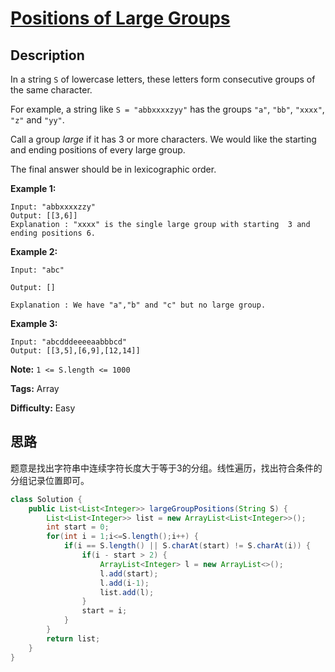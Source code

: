 # [Positions of Large Groups][title]

## Description

In a string `S` of lowercase letters, these letters form consecutive groups of
the same character.

For example, a string like `S = "abbxxxxzyy"` has the groups `"a"`, `"bb"`,
`"xxxx"`, `"z"` and `"yy"`.

Call a group _large_ if it has 3 or more characters.   We would like the
starting and ending positions of every large group.

The final answer should be in lexicographic order.

**Example 1:**

```
Input: "abbxxxxzzy"
Output: [[3,6]]
Explanation : "xxxx" is the single large group with starting  3 and ending positions 6.
```

**Example 2:**

```
Input: "abc"
Output: []
Explanation : We have "a","b" and "c" but no large group.
```

**Example 3:**

```
Input: "abcdddeeeeaabbbcd"
Output: [[3,5],[6,9],[12,14]]
```

**Note:** `1 <= S.length <= 1000`


**Tags:** Array

**Difficulty:** Easy

## 思路

题意是找出字符串中连续字符长度大于等于3的分组。线性遍历，找出符合条件的分组记录位置即可。

``` java
class Solution {
    public List<List<Integer>> largeGroupPositions(String S) {
        List<List<Integer>> list = new ArrayList<List<Integer>>();
        int start = 0;
        for(int i = 1;i<=S.length();i++) {
            if(i == S.length() || S.charAt(start) != S.charAt(i)) {
                if(i - start > 2) {
                    ArrayList<Integer> l = new ArrayList<>();
                    l.add(start);
                    l.add(i-1);
                    list.add(l);
                }
                start = i;
            }
        }
        return list;
    }
}
```



[title]: https://leetcode.com/problems/positions-of-large-groups
